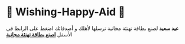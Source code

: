 # :star2: Wishing-Happy-Aid :star2:
<strong>عيد سعيد </strong>
لصنع بطاقة تهنئة مجانية ترسلها لأهلك و أصدقائك اضغط على الرابط في الأسفل
<b><a href="https://ayoubmq2002.github.io/Eid-Mubarak/" >اصنع بطاقة تهنئة مجانية</a></b>
